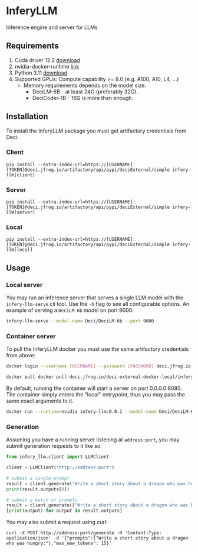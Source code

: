 # InferyLLM
Inference engine and server for LLMs

## Requirements
1. Cuda driver 12.2 [download](https://developer.nvidia.com/cuda-downloads)
2. nvidia-docker-runtime [link](https://developer.nvidia.com/nvidia-container-runtime)
3. Python 3.11 [download](https://www.python.org/downloads/release/python-3110/)
4. Supported GPUs: Compute capability >= 8.0 (e.g. A100, A10, L4, ...)<br>
    * Memory requirements depends on the model size.
        * DeciLM-6B - at least 24G (preferably 32G). 
        * DeciCoder-1B - 16G is more than enough.

## Installation
To install the InferyLLM package you must get artifactory credentials from Deci:
### Client
``` shell
pip install --extra-index-url=https://[USERNAME]:[TOKEN]@deci.jfrog.io/artifactory/api/pypi/deciExternal/simple infery-llm[client]
```
### Server
``` shell
pip install --extra-index-url=https://[USERNAME]:[TOKEN]@deci.jfrog.io/artifactory/api/pypi/deciExternal/simple infery-llm[server]
```
### Local
``` shell
pip install --extra-index-url=https://[USERNAME]:[TOKEN]@deci.jfrog.io/artifactory/api/pypi/deciExternal/simple infery-llm[local]
```


## Usage
### Local server
You may run an inference server that serves a single LLM model with the `infery-llm-serve` cli tool. 
Use the `-h` flag to see all configurable options. An example of serving a `DeciLM-6b` model on port 9000:

```bash
infery-llm-serve --model-name Deci/DeciLM-6b --port 9000
```

### Container server
To pull the InferyLLM docker you must use the same artifactory credentials from above:
```bash
docker login --username [USERNAME] --password [PASSWORD] deci.jfrog.io

docker pull docker pull deci.jfrog.io/deci-external-docker-local/infery-llm:0.0.1
```

By default, running the container will start a server on port 0.0.0.0:8080. The container simply enters the "local" 
entrypoint, thus you may pass the same exact arguments to it.

```bash
docker run --runtime=nvidia infery-llm:0.0.1 --model-name Deci/DeciLM-6b --port 9000
```

### Generation
Assuming you have a running server listening at `address:port`, you may submit generation requests to it like so:

```python
from infery_llm.client import LLMClient

client = LLMClient("http://address:port")

# submit a single prompt
result = client.generate("Write a short story about a dragon who was hungry:", max_new_tokens=10)
print(result.outputs[0])

# submit a batch of prompts
result = client.generate(["Write a short story about a dragon who was hungry:", "5 important facts about the prime minister of France are:"], max_new_tokens=10)
[print(output) for output in result.outputs]
```

You may also submit a request using curl:

``` shell
curl -X POST http://address:port/generate -H 'Content-Type: application/json' -d '{"prompts":["Write a short story about a dragon who was hungry:"],"max_new_tokens": 15}'
```

